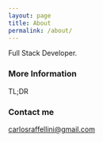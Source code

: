 ```yaml
---
layout: page
title: About
permalink: /about/
---
```


Full Stack Developer.

### More Information

TL;DR

### Contact me

[carlosraffellini@gmail.com](mailto:carlosraffellini@gmail.com)